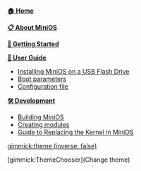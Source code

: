 [**🏠 Home**](index.md)

[**📋 About MiniOS**](About-MiniOS.md)

[**🚀 Getting Started**](Quick-Start.md)

[**📖 User Guide**]()

- [Installing MiniOS on a USB Flash Drive](Installing-MiniOS-on-a-USB-Flash-Drive.md)
- [Boot parameters](Boot-parameters.md)
- [Configuration file](Configuration-file.md)

[**🛠️ Development**]()

- [Building MiniOS](Building-MiniOS.md)
- [Creating modules](Creating-modules.md)
- [Guide to Replacing the Kernel in MiniOS](Kernel-Replacement.md)

[gimmick:theme (inverse: false)](spacelab)

[gimmick:ThemeChooser](Change theme)